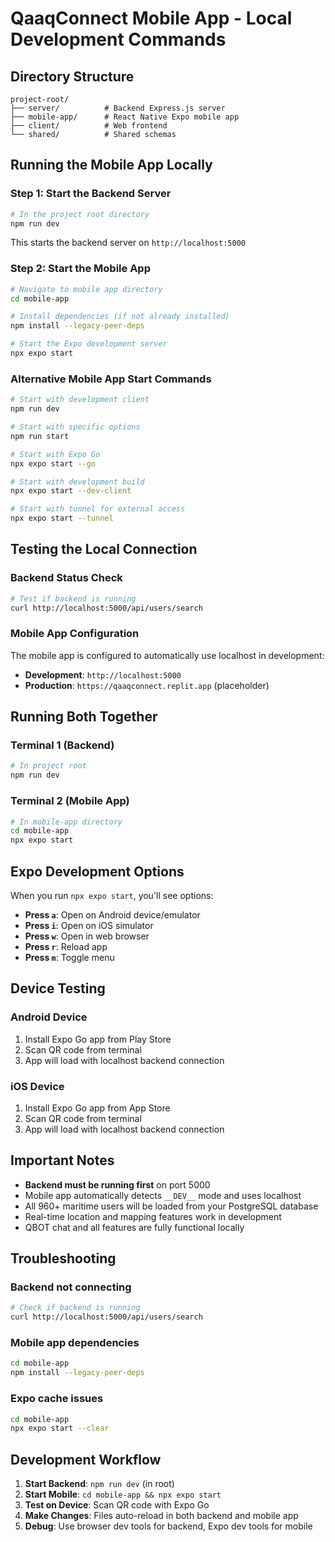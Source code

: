 # QaaqConnect Mobile App - Local Development Commands

## Directory Structure
```
project-root/
├── server/          # Backend Express.js server
├── mobile-app/      # React Native Expo mobile app
├── client/          # Web frontend
└── shared/          # Shared schemas
```

## Running the Mobile App Locally

### Step 1: Start the Backend Server
```bash
# In the project root directory
npm run dev
```
This starts the backend server on `http://localhost:5000`

### Step 2: Start the Mobile App
```bash
# Navigate to mobile app directory
cd mobile-app

# Install dependencies (if not already installed)
npm install --legacy-peer-deps

# Start the Expo development server
npx expo start
```

### Alternative Mobile App Start Commands
```bash
# Start with development client
npm run dev

# Start with specific options
npm run start

# Start with Expo Go
npx expo start --go

# Start with development build
npx expo start --dev-client

# Start with tunnel for external access
npx expo start --tunnel
```

## Testing the Local Connection

### Backend Status Check
```bash
# Test if backend is running
curl http://localhost:5000/api/users/search
```

### Mobile App Configuration
The mobile app is configured to automatically use localhost in development:
- **Development**: `http://localhost:5000`
- **Production**: `https://qaaqconnect.replit.app` (placeholder)

## Running Both Together

### Terminal 1 (Backend)
```bash
# In project root
npm run dev
```

### Terminal 2 (Mobile App)  
```bash
# In mobile-app directory
cd mobile-app
npx expo start
```

## Expo Development Options

When you run `npx expo start`, you'll see options:
- **Press `a`**: Open on Android device/emulator
- **Press `i`**: Open on iOS simulator
- **Press `w`**: Open in web browser
- **Press `r`**: Reload app
- **Press `m`**: Toggle menu

## Device Testing

### Android Device
1. Install Expo Go app from Play Store
2. Scan QR code from terminal
3. App will load with localhost backend connection

### iOS Device
1. Install Expo Go app from App Store
2. Scan QR code from terminal
3. App will load with localhost backend connection

## Important Notes

- **Backend must be running first** on port 5000
- Mobile app automatically detects `__DEV__` mode and uses localhost
- All 960+ maritime users will be loaded from your PostgreSQL database
- Real-time location and mapping features work in development
- QBOT chat and all features are fully functional locally

## Troubleshooting

### Backend not connecting
```bash
# Check if backend is running
curl http://localhost:5000/api/users/search
```

### Mobile app dependencies
```bash
cd mobile-app
npm install --legacy-peer-deps
```

### Expo cache issues
```bash
cd mobile-app
npx expo start --clear
```

## Development Workflow

1. **Start Backend**: `npm run dev` (in root)
2. **Start Mobile**: `cd mobile-app && npx expo start`
3. **Test on Device**: Scan QR code with Expo Go
4. **Make Changes**: Files auto-reload in both backend and mobile app
5. **Debug**: Use browser dev tools for backend, Expo dev tools for mobile